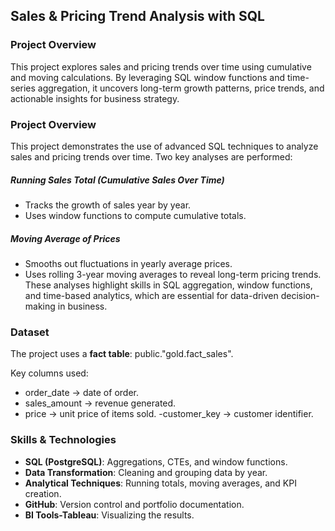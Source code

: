 
## Sales & Pricing Trend Analysis with SQL
### Project Overview
This project explores sales and pricing trends over time using cumulative and moving calculations. 
By leveraging SQL window functions and time-series aggregation, it uncovers long-term growth patterns, price trends, and actionable insights for business strategy.


### Project Overview

This project demonstrates the use of advanced SQL techniques to analyze sales and pricing trends over time. Two key analyses are performed:

##### Running Sales Total (Cumulative Sales Over Time)
- Tracks the growth of sales year by year.
- Uses window functions to compute cumulative totals.

##### Moving Average of Prices
- Smooths out fluctuations in yearly average prices.
- Uses rolling 3-year moving averages to reveal long-term pricing trends.
These analyses highlight skills in SQL aggregation, window functions, and time-based analytics, which are essential for data-driven decision-making in business.
### Dataset
The project uses a **fact table**:
public."gold.fact_sales".

Key columns used:
- order_date → date of order.
- sales_amount → revenue generated.
- price → unit price of items sold.
-customer_key → customer identifier.
### Skills & Technologies
- **SQL (PostgreSQL)**:  Aggregations, CTEs, and window functions.
- **Data Transformation**: Cleaning and grouping data by year.
- **Analytical Techniques**: Running totals, moving averages, and KPI creation.
- **GitHub**: Version control and portfolio documentation.
- **BI Tools-Tableau**: Visualizing the results.



